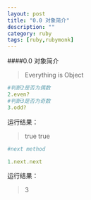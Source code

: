 ```yaml
---
layout: post
title: "0.0 对象简介"
description: ""
category: ruby
tags: [ruby,rubymonk]
---
```



####0.0 对象简介

> Everything is Object

```ruby
#判断2是否为偶数
2.even?
#判断3是否为奇数
3.odd?
```

运行结果：
> true
true

```ruby
#next method 

1.next.next
```
运行结果：
> 3
